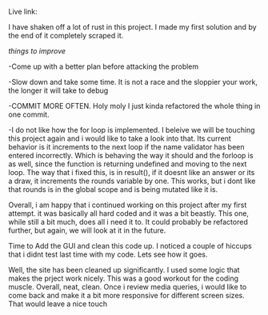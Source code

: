 Live link: 

I have shaken off a lot of rust in this project. I made my first solution and by the end of it completely scraped it.

*things to improve*

-Come up with a better plan before attacking the problem

-Slow down and take some time. It is not a race and the sloppier your work, the longer it will take to debug

-COMMIT MORE OFTEN. Holy moly I just kinda refactored the whole thing in one commit. 

-I do not like how the for loop is implemented. I beleive we will be touching this project again and i would like to take a look into that. Its current behavior is it increments to the next loop if the name validator has been entered incorrectly. Which is behaving the way it should and the forloop is as well, since the function is returning undefined and moving to the next loop. The way that i fixed this, is in result(), if it doesnt like an answer or its a draw, it increments the rounds variable by one. This works, but i dont like that rounds is in the global scope and is being mutated like it is. 

Overall, i am happy that i continued working on this project after my first attempt. it was basically all hard coded and it was a bit beastly. This one, while still a bit much, does all i need it to. It could probably be refactored further, but again, we will look at it in the future.


Time to Add the GUI and clean this code up. I noticed a couple of hiccups that i didnt test last time with my code. Lets see how it goes.

Well, the site has been cleaned up significantly. I used some logic that makes the prject work nicely. This was a good workout for the coding muscle. Overall, neat, clean. Once i review media queries, i would like to come back and make it a bit more responsive for different screen sizes. That would leave a nice touch

